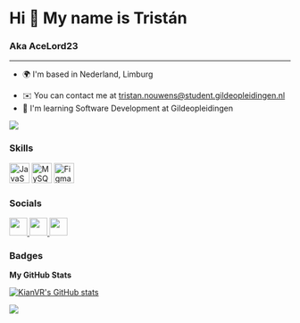 Hi 👋 My name is Tristán
=====================

### Aka AceLord23
-------------

* 🌍  I'm based in Nederland, Limburg
<!---
* 🖥️  See my portfolio at [my website](http://mrdeurmat.dev/)
--->
* ✉️  You can contact me at [tristan.nouwens@student.gildeopleidingen.nl](mailto:tristan.nouwens@student.gildeopleidingen.nl)
* 🧠  I'm learning Software Development at Gildeopleidingen
<!---
* 🤝  I'm open to collaborating on FiveM Projects
--->

<a href="https://www.github.com/Tristan-23" target="_blank" rel="noreferrer"><img
src="https://img.shields.io/github/followers/danielcranney?logo=github&style=for-the-badge&color=0891b2&labelColor=1c1917" /></a>

### Skills

<p align="left">
<a href="https://developer.mozilla.org/en-US/docs/Web/JavaScript" target="_blank" rel="noreferrer"><img src="https://raw.githubusercontent.com/danielcranney/readme-generator/main/public/icons/skills/javascript-colored.svg" width="36" height="36" alt="JavaScript" /></a>
<a href="https://www.mysql.com/" target="_blank" rel="noreferrer"><img src="https://raw.githubusercontent.com/danielcranney/readme-generator/main/public/icons/skills/mysql-colored.svg" width="36" height="36" alt="MySQL" /></a>
<a href="https://www.figma.com/" target="_blank" rel="noreferrer"><img src="fighttps://raw.githubusercontent.com/danielcranney/readme-generator/main/public/icons/skills/ma-colored.svg" width="36" height="36" alt="Figma" /></a>
</p>

### Socials

<p align="left"> <a href="https://discord.com/users/mrdeurmat" target="_blank" rel="noreferrer"> <picture> <source media="(prefers-color-scheme: dark)" srcset="undefined" /> <source media="(prefers-color-scheme: light)" srcset="https://raw.githubusercontent.com/danielcranney/readme-generator/main/public/icons/socials/discord.svg" /> <img src="https://raw.githubusercontent.com/danielcranney/readme-generator/main/public/icons/socials/discord.svg" width="32" height="32" /> </picture> </a> <a href="https://www.dribbble.com/MrDeurmat_" target="_blank" rel="noreferrer"> <picture> <source media="(prefers-color-scheme: dark)" srcset="undefined" /> <source media="(prefers-color-scheme: light)" srcset="https://raw.githubusercontent.com/danielcranney/readme-generator/main/public/icons/socials/dribbble.svg" /> <img src="https://raw.githubusercontent.com/danielcranney/readme-generator/main/public/icons/socials/dribbble.svg" width="32" height="32" /> </picture> </a> <a href="https://www.github.com/KianVR" target="_blank" rel="noreferrer"> <picture> <source media="(prefers-color-scheme: dark)" srcset="https://raw.githubusercontent.com/danielcranney/readme-generator/main/public/icons/socials/github-dark.svg" /> <source media="(prefers-color-scheme: light)" srcset="https://raw.githubusercontent.com/danielcranney/readme-generator/main/public/icons/socials/github.svg" /> <img src="https://raw.githubusercontent.com/danielcranney/readme-generator/main/public/icons/socials/github.svg" width="32" height="32" /> </picture> </a></p>

### Badges

<b>My GitHub Stats</b>

<a href="http://www.github.com/KianVR"><img src="https://github-readme-stats.vercel.app/api?username=KianVR&show_icons=true&hide=&count_private=true&title_color=6366f1&text_color=ffffff&icon_color=6366f1&bg_color=1c1917&hide_border=true&show_icons=true" alt="KianVR's GitHub stats" /></a>

<a href="http://www.github.com/KianVR"><img src="https://github-readme-streak-stats.herokuapp.com/?user=KianVR&stroke=ffffff&background=1c1917&ring=6366f1&fire=6366f1&currStreakNum=ffffff&currStreakLabel=6366f1&sideNums=ffffff&sideLabels=ffffff&dates=ffffff&hide_border=true" /></a>
